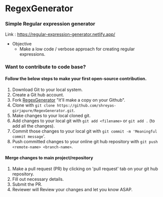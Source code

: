 # RegexGenerator
### Simple Regular expression generator

Link : https://regular-expression-generator.netlify.app/

* Objective
  * Make a low code / verbose approach for creating regular expressions.
  
### Want to contribute to code base?

#### Follow the below steps to make your first open-source contribution.

1. Download Git to your local system.
1. Create a Git hub account.
1. Fork [RegexGenerator](https://github.com/shreyas-girjapure/RegexGenerator) "it'll make a copy on your Github".
1. Clone with `git clone https://github.com/shreyas-girjapure/RegexGenerator.git`.
1. Make changes to your local cloned git.
1. Add changes to your local git with `git add <filename>` or `git add .` (to add all the changes).
1. Commit those changes to your local git with `git commit -m 'Meaningful commit message`'.
1. Push committed changes to your online git hub repository with `git push <remote-name> <branch-name>`. 

#### Merge changes to main project/repository

1. Make a pull request (PR) by clicking on 'pull request' tab on your git hub repository.
1. Fill out necessary details.
1. Submit the PR.
1. Reviewer will Review your changes and let you know ASAP.




